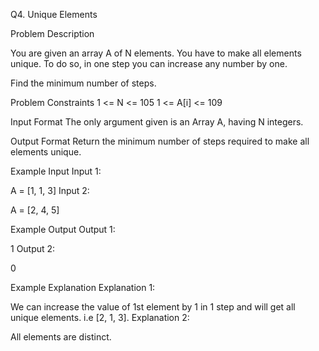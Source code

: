 Q4. Unique Elements

Problem Description

You are given an array A of N elements. You have to make all elements unique. To do so, in one step you can increase any number by one.

Find the minimum number of steps.



Problem Constraints
1 <= N <= 105
1 <= A[i] <= 109



Input Format
The only argument given is an Array A, having N integers.



Output Format
Return the minimum number of steps required to make all elements unique.



Example Input
Input 1:

 A = [1, 1, 3]
Input 2:

 A = [2, 4, 5]


Example Output
Output 1:

 1
Output 2:

 0


Example Explanation
Explanation 1:

 We can increase the value of 1st element by 1 in 1 step and will get all unique elements. i.e [2, 1, 3].
Explanation 2:

 All elements are distinct.
